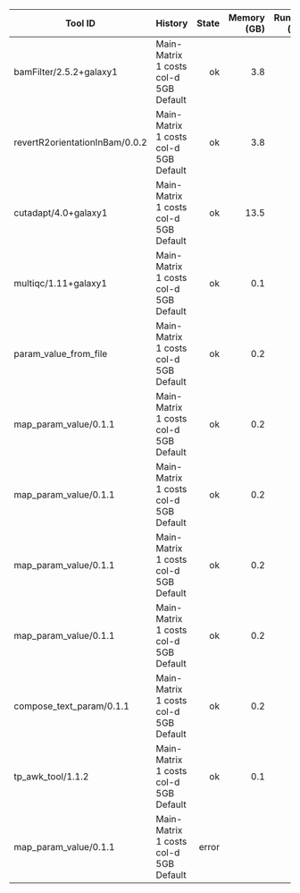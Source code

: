 | Tool ID | History | State | Memory (GB) | Runtime (sec)|
|---|---|---:|---:|---:|
| bamFilter/2.5.2+galaxy1 | Main-Matrix 1 costs col-d 5GB Default | ok | 3.8 |   708 |
| revertR2orientationInBam/0.0.2 | Main-Matrix 1 costs col-d 5GB Default | ok | 3.8 |   431 |
| cutadapt/4.0+galaxy1 | Main-Matrix 1 costs col-d 5GB Default | ok | 13.5 |   409 |
| multiqc/1.11+galaxy1 | Main-Matrix 1 costs col-d 5GB Default | ok | 0.1 |     7 |
| param_value_from_file | Main-Matrix 1 costs col-d 5GB Default | ok | 0.2 |     4 |
| map_param_value/0.1.1 | Main-Matrix 1 costs col-d 5GB Default | ok | 0.2 |     4 |
| map_param_value/0.1.1 | Main-Matrix 1 costs col-d 5GB Default | ok | 0.2 |     4 |
| map_param_value/0.1.1 | Main-Matrix 1 costs col-d 5GB Default | ok | 0.2 |     4 |
| map_param_value/0.1.1 | Main-Matrix 1 costs col-d 5GB Default | ok | 0.2 |     3 |
| compose_text_param/0.1.1 | Main-Matrix 1 costs col-d 5GB Default | ok | 0.2 |     3 |
| tp_awk_tool/1.1.2 | Main-Matrix 1 costs col-d 5GB Default | ok | 0.1 |     1 |
| map_param_value/0.1.1 | Main-Matrix 1 costs col-d 5GB Default | error |  |  |
